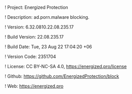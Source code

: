 ! Project: Energized Protection

! Description: ad.porn.malware blocking.

! Version: 6.32.0810.22.08.235.17

! Build Version: 22.08.235.17

! Build Date: Tue, 23 Aug 22 17:04:20 +06

! Version Code: 2351704

! License: CC BY-NC-SA 4.0, https://energized.pro/license

! Github: https://github.com/EnergizedProtection/block

! Web: https://energized.pro
